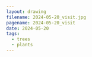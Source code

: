 ```yaml
---
layout: drawing
filename: 2024-05-20_visit.jpg
pagename: 2024-05-20_visit
date: 2024-05-20
tags:
  - trees
  - plants
---
```

